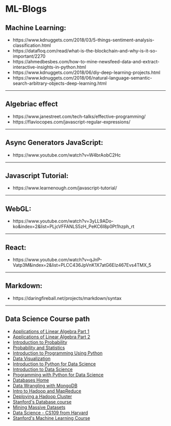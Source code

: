 # ML-Blogs

## Machine Learning:
<ul>
<li>https://www.kdnuggets.com/2018/03/5-things-sentiment-analysis-classification.html</li>
<li>https://datafloq.com/read/what-is-the-blockchain-and-why-is-it-so-important/2270</li>
<li>https://ahmedbesbes.com/how-to-mine-newsfeed-data-and-extract-interactive-insights-in-python.html</li>
<li>https://www.kdnuggets.com/2018/06/diy-deep-learning-projects.html</li>
<li>https://www.kdnuggets.com/2018/06/natural-language-semantic-search-arbitrary-objects-deep-learning.html</li>
</ul>

*****

## Algebriac effect
<ul>
  <li>https://www.janestreet.com/tech-talks/effective-programming/</li>
  <li>https://flaviocopes.com/javascript-regular-expressions/</li>
</ul>

*****

## Async Generators JavaScript:
<ul>
  <li>https://www.youtube.com/watch?v=W4brAobC2Hc</li>
</ul>

*****

## Javascript Tutorial:
<ul>
  <li>https://www.learnenough.com/javascript-tutorial/</li>
</ul>

*****

## WebGL:
<ul>
  <li>https://www.youtube.com/watch?v=3yLL9ADo-ko&index=2&list=PLjcVFFANLS5zH_PeKC6I8p0Pt1hzph_rt</li>
</ul>

*****

## React:
<ul>
  <li>https://www.youtube.com/watch?v=qJnP-Vatp3M&index=2&list=PLCC436JpVnK1X7atG6EIz467Evs4TMX_5</li>
</ul>

*****

## Markdown:
<ul>
  <li>https://daringfireball.net/projects/markdown/syntax</li>
</ul>

*****
## Data Science Course path
<ul>
<li><a href="https://www.edx.org/course/applications-linear-algebra-part-1-davidsonx-d003x-1" data-href-url="https://www.edx.org/course/applications-linear-algebra-part-1-davidsonx-d003x-1">Applications of Linear Algebra Part 1</a></li>
<li><a href="https://www.edx.org/course/applications-linear-algebra-part-2-davidsonx-d003x-2" data-href-url="https://www.edx.org/course/applications-linear-algebra-part-2-davidsonx-d003x-2">Applications of Linear Algebra Part 2</a></li>
<li><a href="https://www.edx.org/course/introduction-probability-science-mitx-6-041x-2#.U3yb762SzIo" data-href-url="https://www.edx.org/course/introduction-probability-science-mitx-6-041x-2#.U3yb762SzIo">Introduction to Probability</a></li>
<li><a href="https://lagunita.stanford.edu/courses/course-v1:OLI+ProbStat+Open_Jan2017/about" data-href-url="https://lagunita.stanford.edu/courses/course-v1:OLI+ProbStat+Open_Jan2017/about">Probability and Statistics</a></li>
<li><a href="https://www.edx.org/course/introduction-computer-science-mitx-6-00-1x-11">Introduction to Programming Using Python</a></li>
<li><a href="https://courses.cs.washington.edu/courses/cse512/14wi/">Data Visualization</a></li>
<li><a href="https://prod-edx-mktg-edit.edx.org/course/introduction-python-data-science-microsoft-dat208x-8">Introduction to Python for Data Science</a></li>
<li><a href="https://www.edx.org/course/introduction-computational-thinking-data-mitx-6-00-2x-6" data-href-url="https://www.edx.org/course/introduction-computational-thinking-data-mitx-6-00-2x-6">Introduction to Data Science</a></li>
<li><a href="https://www.edx.org/course/programming-python-data-science-microsoft-dat210x-6">Programming with Python for Data Science</a></li>
<li><a href="https://lagunita.stanford.edu/courses/Home/Databases/Engineering/about">Databases Home</a></li>
<li><a href="https://udacity.com/course/data-wrangling-with-mongodb--ud032">Data Wrangling with MongoDB</a></li>
<li><a href="https://udacity.com/course/intro-to-hadoop-and-mapreduce--ud617">Intro to Hadoop and MapReduce</a></li>
<li><a href="https://udacity.com/course/deploying-a-hadoop-cluster--ud1000">Deploying a Hadoop Cluster</a></li>
<li><a href="https://lagunita.stanford.edu/courses/DB/2014/SelfPaced/about">Stanford's Database course</a></li>
<li><a href="https://lagunita.stanford.edu/courses/course-v1:ComputerScience+MMDS+SelfPaced/about">Mining Massive Datasets</a></li>
<li><a href="http://cs109.github.io/2015/">Data Science - CS109 from Harvard</a></li>
<li><a href="https://www.coursera.org/learn/machine-learning">Stanford's Machine Learning Course</a></li>
</ul>

